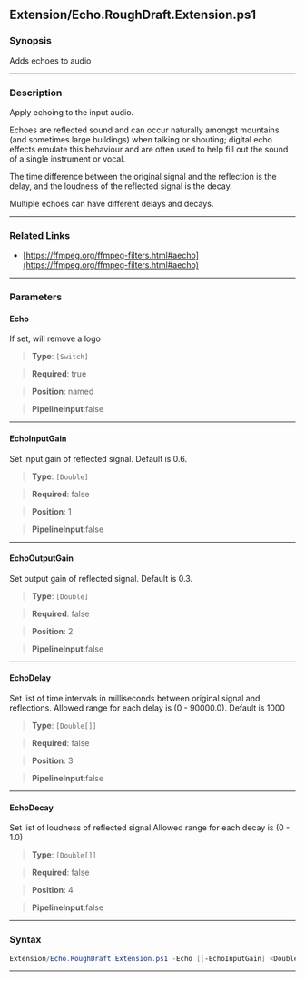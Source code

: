 
Extension/Echo.RoughDraft.Extension.ps1
---------------------------------------
### Synopsis
Adds echoes to audio

---
### Description

Apply echoing to the input audio.

Echoes are reflected sound and can occur naturally amongst mountains (and sometimes large buildings) when talking or shouting; 
digital echo effects emulate this behaviour and are often used to help fill out the sound of a single instrument or vocal. 

The time difference between the original signal and the reflection is the delay, 
and the loudness of the reflected signal is the decay. 

Multiple echoes can have different delays and decays.

---
### Related Links
* [https://ffmpeg.org/ffmpeg-filters.html#aecho](https://ffmpeg.org/ffmpeg-filters.html#aecho)



---
### Parameters
#### **Echo**

If set, will remove a logo



> **Type**: ```[Switch]```

> **Required**: true

> **Position**: named

> **PipelineInput**:false



---
#### **EchoInputGain**

Set input gain of reflected signal. Default is 0.6.



> **Type**: ```[Double]```

> **Required**: false

> **Position**: 1

> **PipelineInput**:false



---
#### **EchoOutputGain**

Set output gain of reflected signal. Default is 0.3.



> **Type**: ```[Double]```

> **Required**: false

> **Position**: 2

> **PipelineInput**:false



---
#### **EchoDelay**

Set list of time intervals in milliseconds between original signal and reflections. Allowed range for each delay is (0 - 90000.0). Default is 1000



> **Type**: ```[Double[]]```

> **Required**: false

> **Position**: 3

> **PipelineInput**:false



---
#### **EchoDecay**

Set list of loudness of reflected signal
Allowed range for each decay is (0 - 1.0)



> **Type**: ```[Double[]]```

> **Required**: false

> **Position**: 4

> **PipelineInput**:false



---
### Syntax
```PowerShell
Extension/Echo.RoughDraft.Extension.ps1 -Echo [[-EchoInputGain] <Double>] [[-EchoOutputGain] <Double>] [[-EchoDelay] <Double[]>] [[-EchoDecay] <Double[]>] [<CommonParameters>]
```
---




